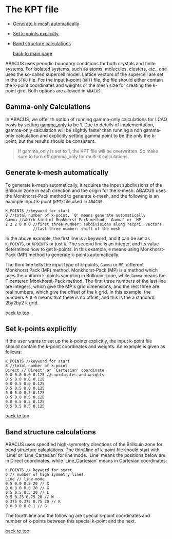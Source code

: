 # The KPT file

- [Generate k-mesh automatically](#generate-k-mesh-automatically)
- [Set k-points explicitly](#set-k-points-explicitly)
- [Band structure calculations](#band-structure-calculations)

   [back to main page](../README.md)

ABACUS uses periodic boundary conditions for both crystals and finite systems. For isolated systems, such as atoms, molecules, clusters, etc., one uses the so-called supercell model. Lattice vectors of the supercell are set in the `STRU` file. For the input k-point (`KPT`) file, the file should either contain the k-point coordinates and weights or the mesh size for creating the k-point gird. Both options are allowed in `ABACUS`.

## Gamma-only Calculations

In ABACUS, we offer th option of running gamma-only calculations for LCAO basis by setting [gamma_only](./input-main.md#gammaonly) to be 1. Due to details of implementation, gamma-only calculation will be slightly faster than running a non gamma-only calculation and explicitly setting gamma point to be the only the k-point, but the results should be consistent.

> If gamma_only is set to 1, the KPT file will be overwritten. So make sure to turn off gamma_only for multi-k calculations.

## Generate k-mesh automatically

To generate k-mesh automatically, it requires the input subdivisions of the Brillouin zone
in each direction and the origin for the k-mesh. ABACUS uses the Monkhorst-Pack
method to generate k-mesh, and the following is an example input k-point (`KPT`) file used in
`ABACUS`.

```
K_POINTS //keyword for start
0 //total number of k-point, `0' means generate automatically
Gamma //which kind of Monkhorst-Pack method, `Gamma' or `MP'
2 2 2 0 0 0 //first three number: subdivisions along recpri. vectors
            //last three number: shift of the mesh
```

In the above example, the first line is a keyword, and it can be set as `K_POINTS`, or `KPOINTS` or just `K`.
The second line is an integer, and its value determines how to get k-points. In this example, `0` means using Monkhorst-Pack (MP) method to generate k-points automatically.

The third line tells the input type of k-points, `Gamma` or `MP`, different Monkhorst Pack
(MP) method. Monkhorst-Pack (MP) is a method which uses the uniform k-points sampling in
Brillouin-zone, while `Gamma` means the &Gamma;-centered Monkhorst-Pack method.
The first three numbers of the last line are integers, which give the MP k grid dimensions, and
the rest three are real numbers, which give the offset of the k grid. In this example, the numbers
`0 0 0` means that there is no offset, and this is the a standard 2by2by2 k grid.

[back to top](#kpt-file)

## Set k-points explicitly

If the user wants to set up the k-points explicitly, the input k-point file should contain
the k-point coordinates and weights. An example is given as follows:

```
K_POINTS //keyword for start
8 //total number of k-point
Direct //`Direct' or `Cartesian' coordinate
0.0 0.0 0.0 0.125 //coordinates and weights
0.5 0.0 0.0 0.125
0.0 0.5 0.0 0.125
0.5 0.5 0.0 0.125
0.0 0.0 0.5 0.125
0.5 0.0 0.5 0.125
0.0 0.5 0.5 0.125
0.5 0.5 0.5 0.125
```

[back to top](#kpt-file)

## Band structure calculations

ABACUS uses specified high-symmetry directions of the Brillouin zone for band structure
calculations. The third line of k-point file should start with ‘Line’ or ‘Line_Cartesian’ for
line mode. ‘Line’ means the positions below are in Direct coordinates, while ‘Line_Cartesian’
means in Cartesian coordinates:

```
K_POINTS // keyword for start
6 // number of high symmetry lines
Line // line-mode
0.5 0.0 0.5 20 // X
0.0 0.0 0.0 20 // G
0.5 0.5 0.5 20 // L
0.5 0.25 0.75 20 // W
0.375 0.375 0.75 20 // K
0.0 0.0 0.0 1 // G
```

The fourth line and the following are special k-point coordinates and number of k-points
between this special k-point and the next.

[back to top](#kpt-file)
